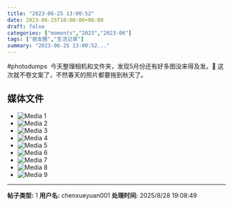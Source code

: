 ```yaml
---
title: "2023-06-25 13:00:52"
date: 2023-06-25T10:00:00+08:00
draft: false
categories: ["moments","2023","2023-06"]
tags: ["朋友圈","生活记录"]
summary: "2023-06-25 13:00:52..."
---
```


#photodumps
​
​今天整理相机和文件夹，发现5月份还有好多图没来得及发。🤯 这次就不卷文案了，不然春天的照片都要拖到秋天了。

## 媒体文件

- ![Media 1](/Moments/photos/2023-06-25/202306251300520.jpg)
- ![Media 2](/Moments/photos/2023-06-25/202306251300521.jpg)
- ![Media 3](/Moments/photos/2023-06-25/202306251300522.jpg)
- ![Media 4](/Moments/photos/2023-06-25/202306251300523.jpg)
- ![Media 5](/Moments/photos/2023-06-25/202306251300524.jpg)
- ![Media 6](/Moments/photos/2023-06-25/202306251300525.jpg)
- ![Media 7](/Moments/photos/2023-06-25/202306251300526.jpg)
- ![Media 8](/Moments/photos/2023-06-25/202306251300527.jpg)
- ![Media 9](/Moments/photos/2023-06-25/202306251300528.jpg)

---

**帖子类型:** 1
**用户名:** chenxueyuan001
**处理时间:** 2025/8/28 19:08:49